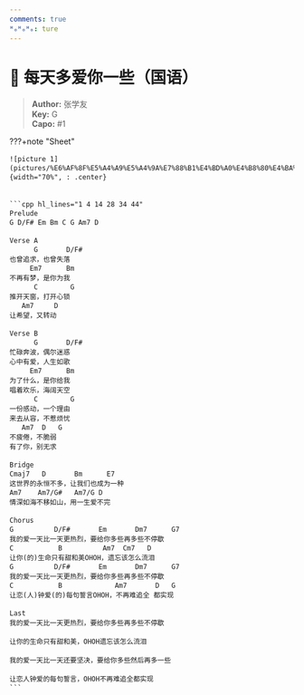 ```yaml
---
comments: true
ᴴₒᴴₒᴴₒ: ture
---
```


# **:guitar: 每天多爱你一些（国语）**
> **Author:** 张学友</br>
> **Key:** G</br>
> **Capo:** #1


???+note "Sheet" 
    
    ![picture 1](pictures/%E6%AF%8F%E5%A4%A9%E5%A4%9A%E7%88%B1%E4%BD%A0%E4%B8%80%E4%BA%9B%E5%92%8C%E5%BC%A6.png){width="70%", : .center}  


    ```cpp hl_lines="1 4 14 28 34 44"
    Prelude
    G D/F# Em Bm C G Am7 D

    Verse A
          G       D/F# 
    也曾追求，也曾失落
         Em7      Bm
    不再有梦，是你为我
          C        G 
    推开天窗，打开心锁
       Am7     D
    让希望，又转动

    Verse B
          G       D/F# 
    忙碌奔波，偶尔迷惑
    心中有爱，人生如歌
         Em7      Bm
    为了什么，是你给我
    唱着欢乐，海阔天空
          C        G 
    一份感动，一个理由
    来去从容，不惹烦忧
       Am7  D   G
    不疲倦，不脆弱
    有了你，别无求

    Bridge
    Cmaj7   D       Bm      E7
    这世界的永恒不多，让我们也成为一种
    Am7    Am7/G#   Am7/G D
    情深如海不移如山，用一生爱不完

    Chorus
    G          D/F#       Em       Dm7      G7
    我的爱一天比一天更热烈，要给你多些再多些不停歇
    C           B          Am7  Cm7   D 
    让你(的)生命只有甜和美OHOH，遗忘该怎么流泪
    G          D/F#       Em       Dm7      G7
    我的爱一天比一天更热烈，要给你多些再多些不停歇
    C           B             Am7       D   G
    让恋(人)钟爱(的)每句誓言OHOH，不再难追全 都实现

    Last
    我的爱一天比一天更热烈，要给你多些再多些不停歇

    让你的生命只有甜和美，OHOH遗忘该怎么流泪

    我的爱一天比一天还要坚决，要给你多些然后再多一些

    让恋人钟爱的每句誓言，OHOH不再难追全都实现
    ```
